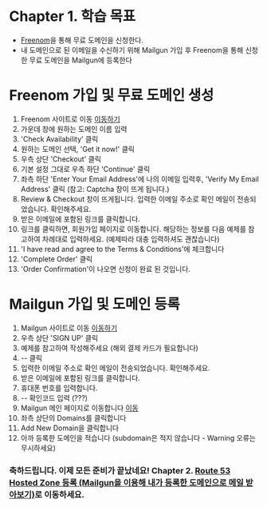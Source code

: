 # Chapter 1. 학습 목표
- [Freenom](http://www.freenom.com/en/index.html?lang=en)을 통해 무료 도메인을 신청한다.
- 내 도메인으로 된 이메일을 수신하기 위해 Mailgun 가입 후 Freenom을 통해 신청한 무료 도메인을 Mailgun에 등록한다

# Freenom 가입 및 무료 도메인 생성

1. Freenom 사이트로 이동 [이동하기](http://www.freenom.com/en/index.html?lang=en)
2. 가운데 창에 원하는 도메인 이름 입력
3. 'Check Availability' 클릭
4. 원하는 도메인 선택, 'Get it now!' 클릭
5. 우측 상단 'Checkout' 클릭
6. 기본 설정 그대로 우측 하단 'Continue' 클릭
7. 좌측 하단 'Enter Your Email Address'에 나의 이메일 입력후, 'Verify My Email Address' 클릭 (참고: Captcha 창이 뜨게 됩니다.)
8. Review & Checkout 창이 뜨게됩니다. 입력한 이메일 주소로 확인 메일이 전송되었습니다. 확인해주세요.
9. 받은 이메일에 포함된 링크를 클릭합니다.
10. 링크를 클릭하면, 회원가입 페이지로 이동합니다. 해당하는 정보를 다음 예제를 참고하여 차례대로 입력하세요. (예제따라 대충 입력하셔도 괜찮습니다)
11. 'I have read and agree to the Terms & Conditions'에 체크합니다
12. 'Complete Order' 클릭
13. 'Order Confirmation'이 나오면 신청이 완료 된 것입니다.

# Mailgun 가입 및 도메인 등록
1. Mailgun 사이트로 이동 [이동하기](https://www.mailgun.com/)
2. 우측 상단 'SIGN UP' 클릭
3. 예제를 참고하여 작성해주세요 (해외 결제 카드가 필요합니다)
4. -- 클릭
5. 입력한 이메일 주소로 확인 메일이 전송되었습니다. 확인해주세요.
6. 받은 이메일에 포함된 링크를 클릭합니다.
7. 휴대폰 번호를 입력합니다.
8. -- 확인코드 입력 (???)
9. Mailgun 메인 페이지로 이동합니다 [이동](https://app.mailgun.com/app/dashboard)
10. 좌측 상단의 Domains를 클릭합니다
11. Add New Domain을 클릭합니다
12. 아까 등록한 도메인을 적습니다 (subdomain은 적지 않습니다 - Warning 오류는 무시하세요)

### 축하드립니다. 이제 모든 준비가 끝났네요! Chapter 2. [Route 53 Hosted Zone 등록 (Mailgun을 이용해 내가 등록한 도메인으로 메일 받아보기)](../2_route53/)로 이동하세요.